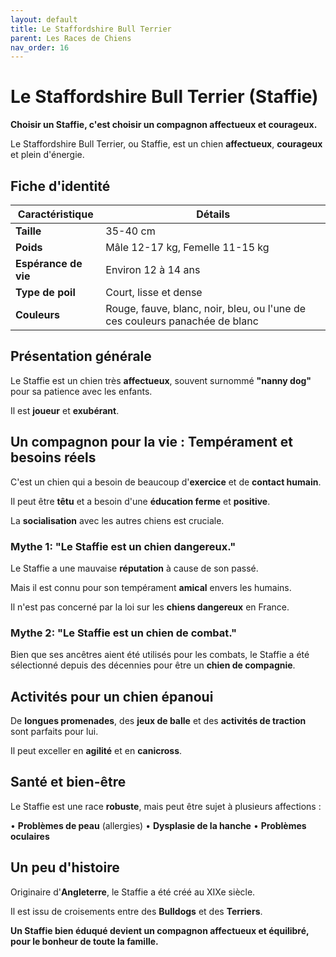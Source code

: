 ```yaml
---
layout: default
title: Le Staffordshire Bull Terrier
parent: Les Races de Chiens
nav_order: 16
---
```


# Le Staffordshire Bull Terrier (Staffie)

**Choisir un Staffie, c'est choisir un compagnon affectueux et courageux.**

Le Staffordshire Bull Terrier, ou Staffie, est un chien **affectueux**, **courageux** et plein d'énergie.

## Fiche d'identité

| Caractéristique | Détails |
|---|---|
| **Taille** | 35-40 cm |
| **Poids** | Mâle 12-17 kg, Femelle 11-15 kg |
| **Espérance de vie** | Environ 12 à 14 ans |
| **Type de poil** | Court, lisse et dense |
| **Couleurs** | Rouge, fauve, blanc, noir, bleu, ou l'une de ces couleurs panachée de blanc |

## Présentation générale

Le Staffie est un chien très **affectueux**, souvent surnommé **"nanny dog"** pour sa patience avec les enfants.

Il est **joueur** et **exubérant**.

## Un compagnon pour la vie : Tempérament et besoins réels

C'est un chien qui a besoin de beaucoup d'**exercice** et de **contact humain**.

Il peut être **têtu** et a besoin d'une **éducation ferme** et **positive**.

La **socialisation** avec les autres chiens est cruciale.

### Mythe 1: "Le Staffie est un chien dangereux."

Le Staffie a une mauvaise **réputation** à cause de son passé.

Mais il est connu pour son tempérament **amical** envers les humains.

Il n'est pas concerné par la loi sur les **chiens dangereux** en France.

### Mythe 2: "Le Staffie est un chien de combat."

Bien que ses ancêtres aient été utilisés pour les combats, le Staffie a été sélectionné depuis des décennies pour être un **chien de compagnie**.

## Activités pour un chien épanoui

De **longues promenades**, des **jeux de balle** et des **activités de traction** sont parfaits pour lui.

Il peut exceller en **agilité** et en **canicross**.

## Santé et bien-être

Le Staffie est une race **robuste**, mais peut être sujet à plusieurs affections :

• **Problèmes de peau** (allergies)
• **Dysplasie de la hanche**
• **Problèmes oculaires**

## Un peu d'histoire

Originaire d'**Angleterre**, le Staffie a été créé au XIXe siècle.

Il est issu de croisements entre des **Bulldogs** et des **Terriers**.

**Un Staffie bien éduqué devient un compagnon affectueux et équilibré, pour le bonheur de toute la famille.** 